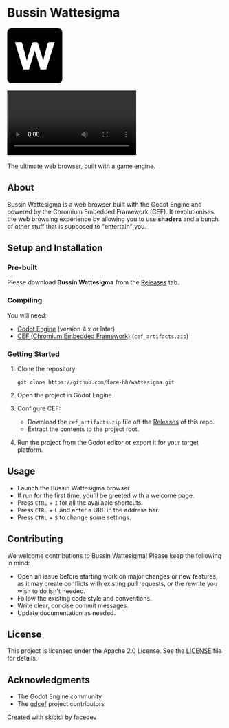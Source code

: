 # Bussin Wattesigma

<img style="width: 128px; height: 128px" src="Website\static\favicon.png" />

![Bussin Wattesigma](https://github.com/face-hh/wattesigma/raw/refs/heads/main/github_assets/preview.mp4)

The ultimate web browser, built with a game engine.

## About

Bussin Wattesigma is a web browser built with the Godot Engine and powered by the Chromium Embedded Framework (CEF). It revolutionises the web browsing experience by allowing you to use **shaders** and a bunch of other stuff that is supposed to "entertain" you.

## Setup and Installation

### Pre-built
Please download **Bussin Wattesigma** from the [Releases](https://github.com/face-hh/wattesigma/releases) tab.

### Compiling

You will need:
- [Godot Engine](https://godotengine.org/) (version 4.x or later)
- [CEF (Chromium Embedded Framework)](https://github.com/face-hh/wattesigma/releases) (`cef_artifacts.zip`)

### Getting Started

1. Clone the repository:
   ```
   git clone https://github.com/face-hh/wattesigma.git
   ```

2. Open the project in Godot Engine.

3. Configure CEF:
   - Download the `cef_artifacts.zip` file off the [Releases](https://github.com/face-hh/wattesigma/releases) of this repo.
   - Extract the contents to the project root.

4. Run the project from the Godot editor or export it for your target platform.

## Usage

- Launch the Bussin Wattesigma browser
- If run for the first time, you'll be greeted with a welcome page.
- Press `CTRL` + `I` for all the available shortcuts.
- Press `CTRL` + `L` and enter a URL in the address bar.
- Press `CTRL` + `S` to change some settings.

## Contributing

We welcome contributions to Bussin Wattesigma! Please keep the following in mind:

- Open an issue before starting work on major changes or new features, as it may create conflicts with existing pull requests, or the rewrite you wish to do isn't needed.
- Follow the existing code style and conventions.
- Write clear, concise commit messages.
- Update documentation as needed.

## License

This project is licensed under the Apache 2.0 License. See the [LICENSE](LICENSE.md) file for details.

## Acknowledgments

- The Godot Engine community
- The [gdcef](https://github.com/Lecrapouille/gdcef) project contributors

Created with skibidi by facedev